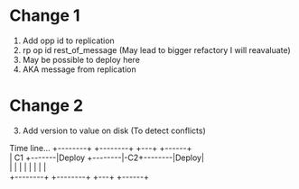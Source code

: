 # Change 1

1. Add opp id to replication
2. rp op id rest_of_message (May lead to bigger refactory I will reavaluate)
3. May be possible to deploy here
4. AKA message from replication

# Change 2 
3. Add version to value on disk (To detect conflicts)
                   



Time line... 
+--------+       +--------+        +---+        +------+                                                 
|   C1   +-------|Deploy  +--------|-C2+--------|Deploy|                                                         
|        |       |        |        |   |        |      |                                                 
+--------+       +--------+        +---+        +------+                                                 
